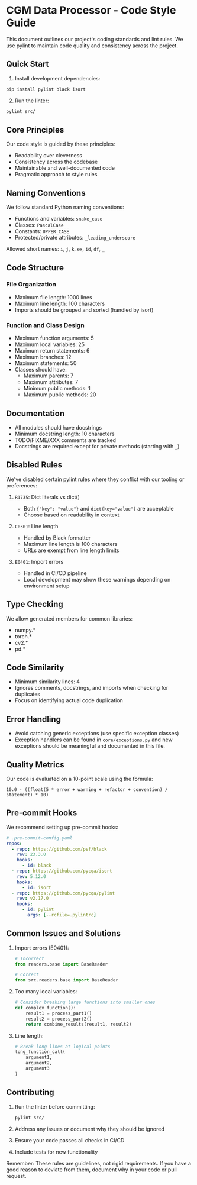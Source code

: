 # CGM Data Processor - Code Style Guide

This document outlines our project's coding standards and lint rules. We use pylint to maintain code quality and consistency across the project.

## Quick Start

1. Install development dependencies:
```bash
pip install pylint black isort
```

2. Run the linter:
```bash
pylint src/
```

## Core Principles

Our code style is guided by these principles:
- Readability over cleverness
- Consistency across the codebase
- Maintainable and well-documented code
- Pragmatic approach to style rules

## Naming Conventions

We follow standard Python naming conventions:
- Functions and variables: `snake_case`
- Classes: `PascalCase`
- Constants: `UPPER_CASE`
- Protected/private attributes: `_leading_underscore`

Allowed short names: `i`, `j`, `k`, `ex`, `id`, `df`, `_`

## Code Structure

### File Organization
- Maximum file length: 1000 lines
- Maximum line length: 100 characters
- Imports should be grouped and sorted (handled by isort)

### Function and Class Design
- Maximum function arguments: 5
- Maximum local variables: 25
- Maximum return statements: 6
- Maximum branches: 12
- Maximum statements: 50
- Classes should have:
  - Maximum parents: 7
  - Maximum attributes: 7
  - Minimum public methods: 1
  - Maximum public methods: 20

## Documentation

- All modules should have docstrings
- Minimum docstring length: 10 characters
- TODO/FIXME/XXX comments are tracked
- Docstrings are required except for private methods (starting with `_`)

## Disabled Rules

We've disabled certain pylint rules where they conflict with our tooling or preferences:

1. `R1735`: Dict literals vs dict()
   - Both `{"key": "value"}` and `dict(key="value")` are acceptable
   - Choose based on readability in context

2. `C0301`: Line length
   - Handled by Black formatter
   - Maximum line length is 100 characters
   - URLs are exempt from line length limits

3. `E0401`: Import errors
   - Handled in CI/CD pipeline
   - Local development may show these warnings depending on environment setup

## Type Checking

We allow generated members for common libraries:
- numpy.*
- torch.*
- cv2.*
- pd.*

## Code Similarity

- Minimum similarity lines: 4
- Ignores comments, docstrings, and imports when checking for duplicates
- Focus on identifying actual code duplication

## Error Handling

- Avoid catching generic exceptions (use specific exception classes)
- Exception handlers can be found in `core/exceptions.py` and new exceptions should be meaningful and documented in this file.

## Quality Metrics

Our code is evaluated on a 10-point scale using the formula:
```
10.0 - ((float(5 * error + warning + refactor + convention) / statement) * 10)
```

## Pre-commit Hooks

We recommend setting up pre-commit hooks:

```yaml
# .pre-commit-config.yaml
repos:
  - repo: https://github.com/psf/black
    rev: 23.3.0
    hooks:
      - id: black
  - repo: https://github.com/pycqa/isort
    rev: 5.12.0
    hooks:
      - id: isort
  - repo: https://github.com/pycqa/pylint
    rev: v2.17.0
    hooks:
      - id: pylint
        args: [--rcfile=.pylintrc]
```

## Common Issues and Solutions

1. Import errors (E0401):
   ```python
   # Incorrect
   from readers.base import BaseReader
   
   # Correct
   from src.readers.base import BaseReader
   ```

2. Too many local variables:
   ```python
   # Consider breaking large functions into smaller ones
   def complex_function():
       result1 = process_part1()
       result2 = process_part2()
       return combine_results(result1, result2)
   ```

3. Line length:
   ```python
   # Break long lines at logical points
   long_function_call(
       argument1,
       argument2,
       argument3
   )
   ```

## Contributing

1. Run the linter before committing:
   ```bash
   pylint src/
   ```

2. Address any issues or document why they should be ignored
3. Ensure your code passes all checks in CI/CD
4. Include tests for new functionality

Remember: These rules are guidelines, not rigid requirements. If you have a good reason to deviate from them, document why in your code or pull request.